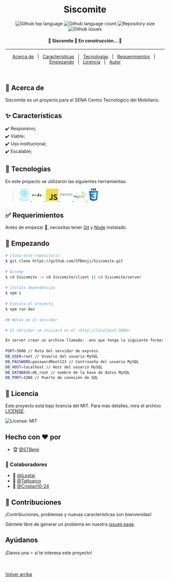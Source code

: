 <div align="center" id="top">

&#xa0;

</div>

<h1 align="center">Siscomite</h1>

<p align="center">
  <img alt="Github top language" src="https://img.shields.io/github/languages/top/STBenji/Siscomite?color=56BEB8">
  <img alt="Github language count" src="https://img.shields.io/github/languages/count/STBenji/Siscomite?color=56BEB8">
  <img alt="Repository size" src="https://img.shields.io/github/repo-size/STBenji/Siscomite?color=56BEB8">
  <img alt="Github issues" src="https://img.shields.io/github/issues/STBenji/Siscomite?color=56BEB8" />
</p>

<h4 align="center">
	🚧  Siscomite 🚀 En construcción...  🚧
</h4>

<hr>

<p align="center">
  <a href="#-acerca-de">Acerca de</a> &#xa0; | &#xa0;
  <a href="#-características">Características</a> &#xa0; | &#xa0;
  <a href="#-tecnologías">Tecnologías</a> &#xa0; | &#xa0;
  <a href="#-requerimientos">Requerimientos</a> &#xa0; | &#xa0;
  <a href="#-empezando">Empezando</a> &#xa0; | &#xa0;
  <a href="#-licencia">Licencia</a> &#xa0; | &#xa0;
  <a href="https://github.com/STBenji" target="_blank">Autor</a>
</p>

<br>

## 🎯 Acerca de

Siscomite es un proyecto para el SENA Centro Tecnológico del Mobiliario.

## ✨ Características

✔️ Responsivo;\
✔️ Viable;\
✔️ Uso institucional;\
✔️ Escalable;

## 🚀 Tecnologías

En este proyecto se utilizaron las siguientes herramientas:

> </a> <a href="https://reactjs.org/" target="_blank" rel="noreferrer"> <img src="https://raw.githubusercontent.com/devicons/devicon/master/icons/react/react-original-wordmark.svg" alt="react" width="40" height="40"/> </a> <a href="https://nodejs.org" target="_blank" rel="noreferrer"> <img src="https://raw.githubusercontent.com/devicons/devicon/master/icons/nodejs/nodejs-original-wordmark.svg" alt="nodejs" width="40" height="40"/> </a> <a href="https://developer.mozilla.org/en-US/docs/Web/JavaScript" target="_blank" rel="noreferrer"> <img src="https://raw.githubusercontent.com/devicons/devicon/master/icons/javascript/javascript-original.svg" alt="javascript" width="40" height="40"/> </a> <a href="https://expressjs.com" target="_blank" rel="noreferrer"> <img src="https://raw.githubusercontent.com/devicons/devicon/master/icons/express/express-original-wordmark.svg" alt="express" width="40" height="40"/> </a> <a href="https://www.mysql.com/" target="_blank" rel="noreferrer"> <img src="https://raw.githubusercontent.com/devicons/devicon/master/icons/mysql/mysql-original-wordmark.svg" alt="mysql" width="40" height="40"/> </a> <a href="https://www.w3schools.com/css/" target="_blank" rel="noreferrer"> <img src="https://raw.githubusercontent.com/devicons/devicon/master/icons/css3/css3-original-wordmark.svg" alt="css3" width="40" height="40"/> </a>

## ✅ Requerimientos

Antes de empezar 🏁, necesitas tener [Git](https://git-scm.com) y [Node](https://nodejs.org/en/) instalado.

## 🏁 Empezando

```bash
# Clona este repositorio
$ git clone https://github.com/STBenji/Siscomite.git

# Accede
$ cd Siscomite -> cd Siscomite/client || cd Siscomite/server

# Instala dependencias
$ npm i

# Ejecuta el proyecto
$ npm run dev

## Notas en el Servidor

# El servidor se iniciará en el <http://localhost:3000>
```

```sh
En server crear un archivo llamado: .env que tenga la siguiente forma:

PORT=3000 // Ruta del servidor de express
DB_USER=root // Usuario del usuario MySQL
DB_PASSWORD=passwordRoot123 // Contraseña del usuario MySQL
DB_HOST=localhost // Host del usuario MySQL
DB_DATABASE=db_root // nombre de la base de datos MySQL
DB_PORT=3306 // Puerto de conexión de SQL
```

## 📃 Licencia

Este proyecto está bajo licencia del MIT. Para más detalles, mira el archivo [LICENSE](https://github.com/STBenji/Siscomite/blob/master/LICENSE.md).

![License: MIT](https://img.shields.io/badge/License-MIT-yellow.svg)

## Hecho con ❤️ por

- 🏆 [@STBenji](https://github.com/STBenji)

### 🏅 Colaboradores

- 👤 [@iLestar](https://github.com/iLestar)
- 👤 [@Tattoarco](https://github.com/Tattoarco)
- 👤 [@Cristian10-24](https://github.com/Cristian10-24)

## 🤝 Contribuciones

¡Contribuciones, problemas y nuevas características son bienvenidas!

Siéntete libre de generar un problema en nuestra [issues page](https://github.com/STBenji/Siscomite/issues).

## Ayúdanos

¡Danos una ⭐️ si te interesa este proyecto!

&#xa0;

<a href="#top">Volver arriba</a>
